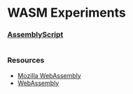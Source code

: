 # WASM Experiments


### [AssemblyScript](https://www.assemblyscript.org/getting-started.html)
```
```




### Resources
- [Mozilla WebAssembly](https://developer.mozilla.org/en-US/docs/WebAssembly)
- [WebAssembly](https://webassembly.org/)
